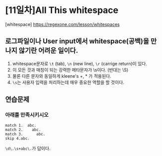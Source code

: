 # [11일차]All This whitespace
[whitespace] <https://regexone.com/lesson/whitespaces>

## 로그파일이나 User input에서 whitespace(공백)을 만나지 않기란 어려운 일이다.
 1. whitespace문자로 `\t` (tab), `\n` (new line), `\r` (carrige return)이 있다.
 2. 이 모든 것과 매칭이 되는 강력한 메타문자가 \s이다. (반대는 \S)
 3. 물론 다른 문자와 동일하게 kleene's +, * 가 적용된다.
 4. `\s`는 사용자 입력을 처리하는데 매우 중요한 역할을 할 것이다.

## 연습문제
### 아래를 만족시키시오
```
match 1.  abc.
match 2.    abc.
match 3.      abc.
skip 4.abc.
```

`\d\.\s+abc\.`가 답이다.